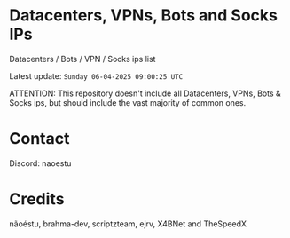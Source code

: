 # Datacenters, VPNs, Bots and Socks IPs
 
Datacenters / Bots / VPN / Socks ips list

Latest update: `Sunday 06-04-2025 09:00:25 UTC` 

ATTENTION: This repository doesn't include all Datacenters, VPNs, Bots & Socks ips, 
but should include the vast majority of common ones.

# Contact
Discord: naoestu

# Credits
nãoéstu, brahma-dev, scriptzteam, ejrv, X4BNet and TheSpeedX
